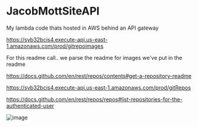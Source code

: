 # JacobMottSiteAPI
My lambda code thats hosted in AWS behind an API gateway


https://syb32bcis4.execute-api.us-east-1.amazonaws.com/prod/gitrepoimages

For this readme call.. we parse the readme for images we've put in the readme

https://docs.github.com/en/rest/repos/contents#get-a-repository-readme

https://syb32bcis4.execute-api.us-east-1.amazonaws.com/prod/gitRepos

https://docs.github.com/en/rest/repos/repos#list-repositories-for-the-authenticated-user

![image](https://user-images.githubusercontent.com/3318539/193407104-ed5fa138-8247-4795-a697-7334fc6e9910.png)

